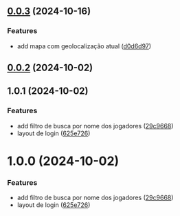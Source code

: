 ## [0.0.3](https://github.com/Vitor47/house-agro-app/compare/v0.0.2...v0.0.3) (2024-10-16)


### Features

* add mapa com geolocalização atual ([d0d6d97](https://github.com/Vitor47/house-agro-app/commit/d0d6d97120b3c5337cbab2d2d637316e02e493a0))



## [0.0.2](https://github.com/Vitor47/house-agro-app/compare/v1.0.1...v0.0.2) (2024-10-02)



## 1.0.1 (2024-10-02)


### Features

* add filtro de busca por nome dos jogadores ([29c9668](https://github.com/Vitor47/house-agro-app/commit/29c966847f32c2cc97b293fe73031cb8ceb0da08))
* layout de login ([625e726](https://github.com/Vitor47/house-agro-app/commit/625e72624f9308501853590cac5596381bdff446))



# 1.0.0 (2024-10-02)


### Features

* add filtro de busca por nome dos jogadores ([29c9668](https://github.com/Vitor47/house-agro-app/commit/29c966847f32c2cc97b293fe73031cb8ceb0da08))
* layout de login ([625e726](https://github.com/Vitor47/house-agro-app/commit/625e72624f9308501853590cac5596381bdff446))



